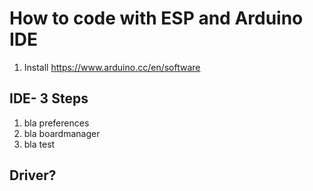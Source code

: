 # How to code with ESP and Arduino IDE

1. Install https://www.arduino.cc/en/software

## IDE- 3 Steps 

1. bla preferences
2. bla boardmanager
3. bla test

## Driver?

